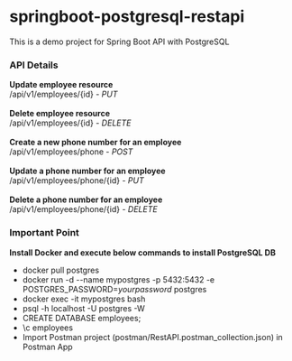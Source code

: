 # springboot-postgresql-restapi
This is a demo project for Spring Boot API with PostgreSQL

### API Details ###
**Update employee resource** <br>
/api/v1/employees/{id} - *PUT* <br><br>
**Delete employee resource** <br>
/api/v1/employees/{id} - *DELETE* <br><br>
**Create a new phone number for an employee** <br>
/api/v1/employees/phone - *POST*<br><br>
**Update a phone number for an employee**<br>
/api/v1/employees/phone/{id} - *PUT*<br><br>
**Delete a phone number for an employee**<br>
/api/v1/employees/phone/{id} - *DELETE*

### Important Point ###
**Install Docker and execute below commands to install PostgreSQL DB**
- docker pull postgres
- docker run -d --name mypostgres -p 5432:5432 -e POSTGRES_PASSWORD=*yourpassword* postgres
- docker exec -it mypostgres bash
- psql -h localhost -U postgres -W
- CREATE DATABASE employees;
- \c employees
- Import Postman project (postman/RestAPI.postman_collection.json) in Postman App
